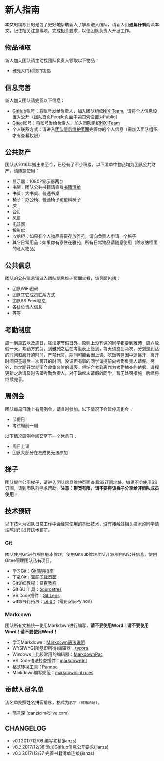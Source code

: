 # 新人指南

本文的编写目的是为了更好地帮助新人了解和融入团队，请新人们**通篇仔细**阅读本文，记住相关注意事项，完成相关要求，以便团队负责人开展工作。

## 物品领取

新人加入团队请主动找团队负责人领取以下物品：

* 雅苑大门和铁门钥匙

## 信息完善

新人加入团队请完善以下信息：

* [GitHub](https://github.com/)账号：将账号发给负责人，加入团队组织[NiX-Team](https://github.com/NiX-Team)，请将个人信息设置为公开（团队首页People页面中第四列设置为Public）
* [Gitee](https://gitee.com/)账号：将账号发给负责人，加入团队组织[NiX-Team](https://gitee.com/organizations/NiX-Team)
* 个人联系方式：请进入[团队信息维护页面](https://github.com/orgs/NiX-Team/projects/1)完善你的个人信息（需加入团队组织才有查看权限）

## 公共财产

团队从2016年搬出来至今，已经有了不少积累，以下清单中物品均为团队公共财产，请随意使用：

* 显示器：1080P显示器两台
* 书架：团队公共书籍请查看[书籍清单](https://github.com/NiX-Team/doc/blob/master/booklist.md)
* 书桌：大书桌、普通书桌
* 椅子：办公椅、普通椅子和塑料椅子
* 床
* 台灯
* 风扇
* 电热器
* 投影仪
* 收纳柜：如果有个人物品需要存放雅苑，请向负责人申请一个格子
* 其它日常用品：如果你有意住在雅苑，所有日常物品请随意使用（除收纳柜里的私人物品）

## 公共信息

团队的公共信息请进入[团队信息维护页面](https://github.com/orgs/NiX-Team/projects/1)查看，该页面包括：

* 团队WiFi密码
* 团队其它成员联系方式
* 团队SS Feed信息
* 各级负责人信息
* 等等

## 考勤制度

周一到周五以及周日，除法定节假日外，原则上没有课的同学都要到雅苑，周六放假一天。考勤方式为，到雅苑之后在考勤表上签到，每天须签到两次，分别是到达的时间和离开的时间，严禁代签。期间可能会因上课、吃饭等原因中途离开，离开时间只签最后一次离开的时间。没课但有事的同学请提前向考勤负责人请假。另外，每学期开学期间会收集各位的课表，将结合考勤表作为考勤抽查的依据，课程更新之后请及时告知考勤负责人。对于缺席未请假的同学，暂无处罚措施，后续将继续完善。

## 周例会

团队每周日晚上有周例会，请准时参加。以下情况下会暂停周例会：

* 节假日
* 考试周前一周

以下情况周例会顺延至下一个休息日：

* 周日上课
* 团队大部分在校成员无法参加

## 梯子

团队提供公用梯子，请进入[团队信息维护页面](https://github.com/orgs/NiX-Team/projects/1)查看SS订阅地址。如果不会使用SS订阅，请到团队群寻求帮助。**注意：带宽有限，请不要将该梯子分享给非团队成员使用！**

## 技术预研

以下技术为团队日常工作中会经常使用的基础技术，没有接触过相关技术的同学请按照指引进行技术预研。

### Git

团队使用Git进行项目版本管理，使用GitHub管理团队开源项目和公共信息，使用Gitee管理团队私有项目。

* 学习Git：[Git简明指南](http://rogerdudler.github.io/git-guide/index.zh.html)
* 下载Git：[官网下载页面](https://git-scm.com/downloads)
* Git详细教程：[易百教程](http://www.yiibai.com/git/)
* Git GUI工具：[Sourcetree](https://www.sourcetreeapp.com/)
* VS Code插件：[Git Lens](https://marketplace.visualstudio.com/items?itemName=eamodio.gitlens)
* Git命令行拓展：[Le·git](http://www.git-legit.org/)（需要安装Python）

### Markdown

团队所有文档统一使用Markdown进行编写，**请不要使用Word！请不要使用Word！请不要使用Word！**

* 学习Markdown：[Markdown语法说明](http://wowubuntu.com/markdown/index.html)
* WYSIWYG(所见即所得)编辑器：[typora](https://www.typora.io/)
* Windows上比较常用的编辑器：[MarkdownPad](http://markdownpad.com/)
* VS Code语法检查插件：[markdownlint](https://marketplace.visualstudio.com/items?itemName=DavidAnson.vscode-markdownlint)
* 格式转换工具：[Pandoc](http://www.pandoc.org/)
* Markdown编写规范：[markdownlint rules](https://github.com/DavidAnson/markdownlint/blob/master/doc/Rules.md)

## 贡献人员名单

该名单按照姓名拼音排序，格式为`名字 (邮箱地址)`。

* 简子深 (<ganziqim@live.com>)

## CHANGELOG

* v0.1 2017/12/08 编写初稿(jianzs)
* v0.2 2017/12/08 添加GitHub信息公开要求(jianzs)
* v0.3 2017/12/27 完善书籍清单连接(jianzs)
